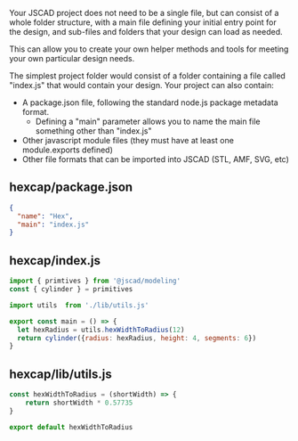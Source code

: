 Your JSCAD project does not need to be a single file, but can consist of a whole folder structure, 
with a main file defining your initial entry point for the design, and sub-files and folders that your 
design can load as needed.

This can allow you to create your own helper methods and tools for meeting your own particular 
design needs.

The simplest project folder would consist of a folder containing a file called "index.js" that would 
contain your design. Your project can also contain:
- A package.json file, following the standard node.js package metadata format.
    * Defining a "main" parameter allows you to name the main file something other than "index.js"
- Other javascript module files (they must have at least one module.exports defined)
- Other file formats that can be imported into JSCAD (STL, AMF, SVG, etc)

## hexcap/package.json
```json
{
  "name": "Hex",
  "main": "index.js"
}
```
## hexcap/index.js
```javascript
import { primtives } from '@jscad/modeling'
const { cylinder } = primitives

import utils  from './lib/utils.js'

export const main = () => {
  let hexRadius = utils.hexWidthToRadius(12)
  return cylinder({radius: hexRadius, height: 4, segments: 6})
}
```
## hexcap/lib/utils.js
```javascript
const hexWidthToRadius = (shortWidth) => {
    return shortWidth * 0.57735
}

export default hexWidthToRadius
```
